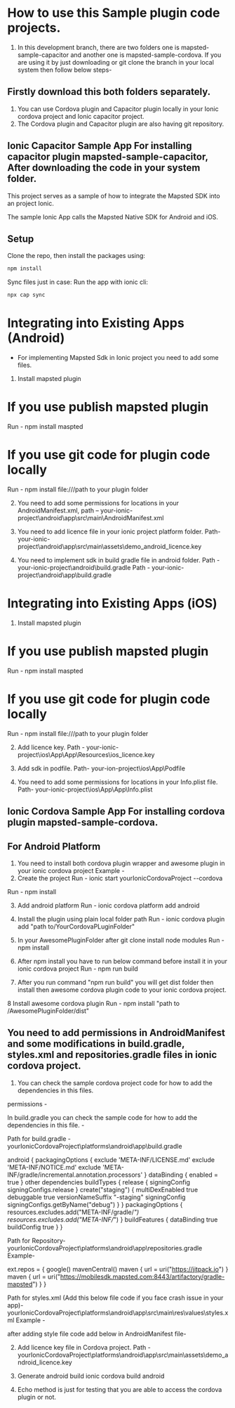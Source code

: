 # How to use this Sample plugin code projects.
1. In this development branch, there are two folders one is mapsted-sample-capacitor and another one is mapsted-sample-cordova. If you are using it by just downloading or git clone the branch in your local system then follow below steps-


## Firstly download this both folders separately.
1. You can use Cordova plugin and Capacitor plugin locally in your Ionic cordova project and Ionic capacitor project.
2. The Cordova plugin and Capacitor plugin are also having git repository.

## Ionic Capacitor Sample App For installing capacitor plugin mapsted-sample-capacitor, After downloading the code in your system folder.
This project serves as a sample of how to integrate the Mapsted SDK into an project Ionic.

The sample Ionic App calls the Mapsted Native SDK for Android and iOS.

## Setup

Clone the repo, then install the packages using:
```sh
npm install
```

Sync files just in case:
Run the app with ionic cli:
```sh
npx cap sync
```

# Integrating into Existing Apps (Android)

* For implementing Mapsted Sdk in Ionic project you need to add some files.

1. Install mapsted plugin

# If you use publish mapsted plugin
Run - npm install maspted

# If you use git code for plugin code locally
Run - npm install file:///path to your plugin folder

2. You need to add some permissions for locations in your AndroidManifest.xml,
path – your-ionic-project\android\app\src\main\AndroidManifest.xml

3. You need to add licence file in your ionic project platform folder.
Path- your-ionic-project\android\app\src\main\assets\demo_android_licence.key

4. You need to implement sdk in build gradle file in android folder.
Path - your-ionic-project\android\build.gradle
Path - your-ionic-project\android\app\build.gradle


# Integrating into Existing Apps (iOS)

1. Install mapsted plugin

# If you use publish mapsted plugin
Run - npm install maspted

# If you use git code for plugin code locally
Run - npm install file:///path to your plugin folder

2. Add licence key.
Path - your-ionic-project\ios\App\App\Resources\ios_licence.key

3. Add sdk in podfile.
Path- your-ion-project\ios\App\Podfile

4. You need to add some permissions for locations in your Info.plist file.
Path- your-ionic-project\ios\App\App\Info.plist

## Ionic Cordova Sample App For installing cordova plugin mapsted-sample-cordova.

## For Android Platform

1. You need to install both cordova plugin wrapper and awesome plugin in your ionic cordova project 
Example - 
2. Create the project
Run - ionic start yourIonicCordovaProject --cordova

Run - npm install

3. Add android platform
Run - ionic cordova platform add android

4. Install the plugin using plain local folder path
Run - ionic cordova plugin add "path to/YourCordovaPLuginFolder"

5. In your AwesomePluginFolder after git clone install node modules
Run - npm install

6. After npm install you have to run below command before install it in your ionic cordova project
Run - npm run build

7. After you run command "npm run build" you will get dist folder then install then awesome cordova plugin code to your ionic cordova project. 

8 Install awesome cordova plugin
Run - npm install "path to /AwesomePluginFolder/dist"

## You need to add permissions in AndroidManifest and some modifications in build.gradle, styles.xml and repositories.gradle files in ionic cordova project.

1. You can check the sample cordova project code for how to add the dependencies in this files.

permissions - 
    <uses-permission android:name="android.permission.INTERNET" />
    <uses-permission android:name="android.permission.ACCESS_COARSE_LOCATION" />
    <uses-permission android:name="android.permission.ACCESS_FINE_LOCATION" />
    

In build.gradle you can check the sample code for how to add the dependencies in this file. -

Path for build.gradle -
yourIonicCordovaProject\platforms\android\app\build.gradle

android {
    <!-- other dependencies -->
    packagingOptions {
      exclude 'META-INF/LICENSE.md'
      exclude 'META-INF/NOTICE.md'
      exclude 'META-INF/gradle/incremental.annotation.processors'
    }
    dataBinding {
      enabled = true
    }
    other dependencies
        buildTypes {
            release {
                signingConfig signingConfigs.release
            }
            create("staging") {
                multiDexEnabled true
                debuggable true
                versionNameSuffix "-staging"
                signingConfig signingConfigs.getByName("debug")
            }
        }
        packagingOptions {
            resources.excludes.add("META-INF/gradle/*")
            resources.excludes.add("META-INF/*")
        }
        buildFeatures {
            dataBinding true
            buildConfig true
        }
}

Path for Repository-
yourIonicCordovaProject\platforms\android\app\repositories.gradle
Example-

ext.repos = {
    google()
    mavenCentral()
    <!-- Add the below lines -->
    maven { url = uri("https://jitpack.io") }
    maven { url = uri("https://mobilesdk.mapsted.com:8443/artifactory/gradle-mapsted") }
}

Path for styles.xml (Add this below file code if you face crash issue in your app)-
yourIonicCordovaProject\platforms\android\app\src\main\res\values\styles.xml
Example -

<style name="AppTheme" parent="Theme.AppCompat.Light.DarkActionBar">
     Customize your theme here 
</style>

after adding style file code add below in AndroidManifest file-

<activity
    android:name="com.mapsted.ui.map.MapstedMapActivity"
    android:theme="@style/AppTheme">
</activity>

2. Add licence key file in Cordova project.
Path - 
yourIonicCordovaProject\platforms\android\app\src\main\assets\demo_android_licence.key

3. Generate android build
ionic cordova build android

4. Echo method is just for testing that you are able to access the cordova plugin or not.

